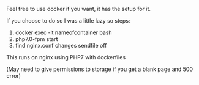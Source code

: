 Feel free to use docker if you want, it has the setup for it.

If you choose to do so I was a little lazy so steps:
1) docker exec -it nameofcontainer bash
2) php7.0-fpm start
3) find nginx.conf changes sendfile off

This runs on nginx using PHP7 with dockerfiles

(May need to give permissions to storage if you get a blank page and 500 error)